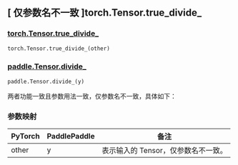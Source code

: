 ## [ 仅参数名不一致 ]torch.Tensor.true_divide_

### [torch.Tensor.true_divide_](https://pytorch.org/docs/stable/generated/torch.Tensor.true_divide_.html)

```python
torch.Tensor.true_divide_(other)
```

### [paddle.Tensor.divide_]()

```python
paddle.Tensor.divide_(y)
```

两者功能一致且参数用法一致，仅参数名不一致，具体如下：

### 参数映射

| PyTorch  | PaddlePaddle |               备注               |
| -------- | ------------ | -------------------------------- |
| other    |      y       | 表示输入的 Tensor，仅参数名不一致。 |
